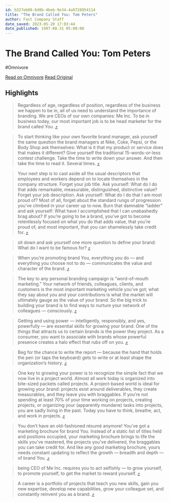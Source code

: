 ```yaml
---
id: b327eb08-8d8b-4beb-9e34-4a9728954114
title: "The Brand Called You: Tom Peters"
author: Fast Company Staff
date_saved: 2023-05-20 17:03:44
date_published: 1997-08-31 05:00:00
---
```


# The Brand Called You: Tom Peters
#Omnivore

[Read on Omnivore](https://omnivore.app/me/the-brand-called-you-tom-peters-1883af9baa2)
[Read Original](https://www.fastcompany.com/28905/brand-called-you)

## Highlights

> Regardless of age, regardless of position, regardless of the business we happen to be in, all of us need to understand the importance of branding. We are CEOs of our own companies: Me Inc. To be in business today, our most important job is to be head marketer for the brand called You. [⤴️](https://omnivore.app/me/the-brand-called-you-tom-peters-1883af9baa2#a8815203-3dae-410a-b81b-7af754798224) 

> To start thinking like your own favorite brand manager, ask yourself the same question the brand managers at Nike, Coke, Pepsi, or the Body Shop ask themselves: What is it that my product or service does that makes it different? Give yourself the traditional 15-words-or-less contest challenge. Take the time to write down your answer. And then take the time to read it. Several times. [⤴️](https://omnivore.app/me/the-brand-called-you-tom-peters-1883af9baa2#66d50000-43f2-4772-ac38-12100f69b758) 

> Your next step is to cast aside all the usual descriptors that employees and workers depend on to locate themselves in the company structure. Forget your job title. Ask yourself: What do I do that adds remarkable, measurable, distinguished, distinctive value? Forget your job description. Ask yourself: What do I do that I am most proud of? Most of all, forget about the standard rungs of progression you’ve climbed in your career up to now. Burn that damnable “ladder” and ask yourself: What have I accomplished that I can unabashedly brag about? If you’re going to be a brand, you’ve got to become relentlessly focused on what you do that adds value, that you’re proud of, and most important, that you can shamelessly take credit for. [⤴️](https://omnivore.app/me/the-brand-called-you-tom-peters-1883af9baa2#b531b61a-18fd-45fa-afdc-daaf200be8a6) 

> sit down and ask yourself one more question to define your brand: What do I want to be famous for? [⤴️](https://omnivore.app/me/the-brand-called-you-tom-peters-1883af9baa2#b2b37ad6-e920-4044-b5f5-d420f6727880) 

> When you’re promoting brand You, everything you do — and everything you choose not to do — communicates the value and character of the brand. [⤴️](https://omnivore.app/me/the-brand-called-you-tom-peters-1883af9baa2#2f7be624-c248-4c68-938a-b9cf572c070d) 

> The key to any personal branding campaign is “word-of-mouth marketing.” Your network of friends, colleagues, clients, and customers is the most important marketing vehicle you’ve got; what they say about you and your contributions is what the market will ultimately gauge as the value of your brand. So the big trick to building your brand is to find ways to nurture your network of colleagues — consciously. [⤴️](https://omnivore.app/me/the-brand-called-you-tom-peters-1883af9baa2#83a890a4-03ed-4c60-81f5-17db7a61baf1) 

> Getting and using power — intelligently, responsibly, and yes, powerfully — are essential skills for growing your brand. One of the things that attracts us to certain brands is the power they project. As a consumer, you want to associate with brands whose powerful presence creates a halo effect that rubs off on you. [⤴️](https://omnivore.app/me/the-brand-called-you-tom-peters-1883af9baa2#dcf39a52-06d2-4d0f-ad3a-9a1f8910081f) 

> Beg for the chance to write the report — because the hand that holds the pen (or taps the keyboard) gets to write or at least shape the organization’s history. [⤴️](https://omnivore.app/me/the-brand-called-you-tom-peters-1883af9baa2#1128efea-1310-4056-bc25-8a894d71b0e3) 

> One key to growing your power is to recognize the simple fact that we now live in a project world. Almost all work today is organized into bite-sized packets called projects. A project-based world is ideal for growing your brand: projects exist around deliverables, they create measurables, and they leave you with braggables. If you’re not spending at least 70% of your time working on projects, creating projects, or organizing your (apparently mundane) tasks into projects, you are sadly living in the past. Today you have to think, breathe, act, and work in projects. [⤴️](https://omnivore.app/me/the-brand-called-you-tom-peters-1883af9baa2#f29d5bd8-7f29-48b6-a533-b4b778b6494f) 

> You don’t have an old-fashioned résumé anymore! You’ve got a marketing brochure for brand You. Instead of a static list of titles held and positions occupied, your marketing brochure brings to life the skills you’ve mastered, the projects you’ve delivered, the braggables you can take credit for. And like any good marketing brochure, yours needs constant updating to reflect the growth — breadth and depth — of brand You. [⤴️](https://omnivore.app/me/the-brand-called-you-tom-peters-1883af9baa2#ad913613-a5fd-4568-a351-14871921a6ca) 

> being CEO of Me Inc. requires you to act selfishly — to grow yourself, to promote yourself, to get the market to reward yourself. [⤴️](https://omnivore.app/me/the-brand-called-you-tom-peters-1883af9baa2#28cfaea8-0e1b-46ad-8a62-b90e1725b5b0) 

> A career is a portfolio of projects that teach you new skills, gain you new expertise, develop new capabilities, grow your colleague set, and constantly reinvent you as a brand. [⤴️](https://omnivore.app/me/the-brand-called-you-tom-peters-1883af9baa2#27044305-e0f7-4bef-a1fb-bdb0c52d0918) 

